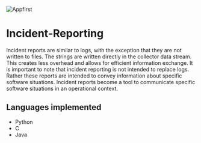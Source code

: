 ![Appfirst](http://www.appfirst.com/static/images/appfirst-logo.svg)

Incident-Reporting
==================

Incident reports are similar to logs, with the exception that they are not
written to files. The strings are written directly in the collector data
stream. This creates less overhead and allows for efficient information
exchange. It is important to note that incident reporting is not intended to
replace logs. Rather these reports are intended to convey information about
specific software situations. Incident reports become a tool to communicate
specific software situations in an  operational context.


Languages implemented
---------------------
- Python
- C
- Java
